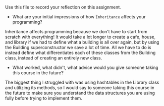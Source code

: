 Use this file to record your reflection on this assignment.

- What are your initial impressions of how `Inheritance` affects your programming?

Inheritance affects programming because we don't have to start from scratch with everything! It would take a lot longer to create a cafe, house, and library if we had to define what a building is all over again, but by using the Building superconstructor we save a lot of time. All we have to do is instead define what differentiates each of these classes from the Building class, instead of creating an entirely new class. 

- What worked, what didn't, what advice would you give someone taking this course in the future?

The biggest thing I struggled with was using hashtables in the Library class and utilizing its methods, so I would say to someone taking this course in the future to make sure you understand the data structures you are using fully before trying to implement them. 